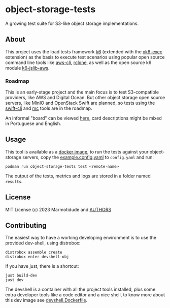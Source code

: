 # object-storage-tests
A growing test suite for S3-like object storage implementations.

## About
This project uses the load tests framework [k6](https://github.com/grafana/k6) (extended
with the [xk6-exec](https://github.com/grafana/xk6-exec) extension) as the basis
to execute test scenarios using popular open source command line tools
like [aws-cli](https://aws.amazon.com/cli/), [rclone](https://rclone.org/), as well as
the open source k6 module [k6-jslib-aws](https://github.com/grafana/k6-jslib-aws).

### Roadmap
This is an early-stage project and the main focus is to test S3-compatible providers,
like AWS and Digital Ocean. But other object storage open source servers, like MinIO
and OpenStack Swift are planned, so tests using the
[swift-cli](https://docs.openstack.org/ocata/cli-reference/swift.html) and
[mc](https://min.io/docs/minio/linux/reference/minio-mc.html) tools are in the roadmap.

An informal "board" can be viewed [here](https://github.com/orgs/marmotitude/projects/2), card
descriptions might be mixed in Portuguese and English.

## Usage

This tool is available as a [docker image](https://hub.docker.com/r/fczuardi/object-storage-tests),
to run the tests against your object-storage servers, copy the [example.config.yaml](./example.config.yaml) to `config.yaml`
and run:

```
podman run object-storage-tests test <remote-name>
```

The output of the tests, metrics and logs are stored in a folder named `results`.

## License

MIT License (c) 2023 Marmotidude and [AUTHORS](./AUTHORS)

## Contributing

The easiest way to have a working developing environment is to use the provided dev-shell,
using distrobox:

```
distrobox assemble create
distrobox enter devshell-obj
```

If you have just, there is a shortcut:

```
just build-dev
just dev
```

The devshell is a container with all the project tools installed, plus some extra developer
tools like a code editor and a nice shell, to know more about this dev image see
[devshell.Dockerfile](./devshell.Dockerfile).

